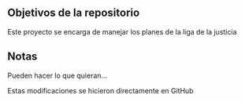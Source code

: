 ## Objetivos de la repositorio

Este proyecto se encarga de manejar los planes de la liga de la justicia


## Notas
Pueden hacer lo que quieran...


Estas modificaciones se hicieron directamente en GitHub
